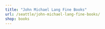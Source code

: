 ```yaml
---
title: "John Michael Lang Fine Books"
url: /seattle/john-michael-lang-fine-books/
shop: books
---
```

